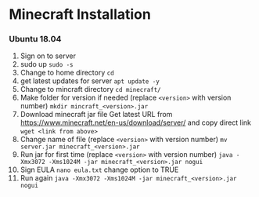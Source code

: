 # Minecraft Installation

### Ubuntu 18.04

1. Sign on to server
2. sudo up
`sudo -s`
3. Change to home directory
`cd`
4. get latest updates for server
`apt update -y`
5. Change to mincraft directory
`cd minecraft/`
6. Make folder for version if needed (replace `<version>` with version number)
`mkdir mincraft_<version>.jar`
7. Download minecraft jar file
Get latest URL from https://www.minecraft.net/en-us/download/server/ and copy direct link
`wget <link from above>`
8. Change name of file (replace `<version>` with version number)
`mv server.jar minecraft_<version>.jar`
9. Run jar for first time (replace `<version>` with version number)
`java -Xmx3072 -Xms1024M -jar minecraft_<version>.jar nogui`
10. Sign EULA
`nano eula.txt`
change option to TRUE
11. Run again
`java -Xmx3072 -Xms1024M -jar minecraft_<version>.jar nogui`